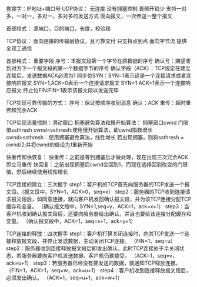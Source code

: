 套接字：IP地址+端口号
UDP协议：
无连接
没有拥塞控制
首部开销少
支持一对多，一对一，多对一，多对多的发送方式
面向报文，一次传送一整个报文

首部格式：
源端口，目的端口，长度，校验和

TCP协议：
面向连接的传输层协议，且可靠交付
只支持点到点
面向字节流
提供全双工通信

首部格式：
重要字段 
序号：本报文段第一个字节在原数据的序号
确认号：期望收到对方下一个报文段的第一个数据字节的序号
确认字段（ACK）：TCP规定在建立连接后，发送数据ACK必须为1
同步位SYN：SYN=1表示这是一个连接请求或者连接响应报文
SYN=1,ACK=0表示一个连接请求报文
SYN=1 ACK=1表示一个连接响应报文
终止位FIN:FIN=1表示该报文段以发送完毕


TCP实现可靠传输的方式：
序号：保证按顺序收到消息
确认：ACK
重传：超时重传和冗余ACK

TCP实现流量控制：滑动窗口
拥塞避免算法和慢开始算法：
拥塞窗口cwnd
门限值ssthresh
cwnd<ssthresh:使用慢开始算法，即cwnd指数增长
cwnd>ssthresh：使用拥塞避免算法，线性增长
若出现拥塞，则将ssthresh = cwnd/2;并将cwnd的值设为1重新开始

快重传和快恢复：
快重传：之前是等到拥塞后才做处理，现在出现三次冗余ACK即立马重传
快回复：之前出现拥塞后cwnd会回到1，而现在选择回到改变的门限值，然后继续使用线性增长


TCP连接的建立：三次握手
step1：客户机的TCP首先向服务器的TCP发送一个报文段。（报文段中，SYN=1，ACK=0，seq=x）
step2：服务器的TCP收到连接请求报文段后，如同意连接，就向客户机发回确认报文段，并为该TCP连接分配TCP缓存和变量。
（确认报文段中，SYN=1,seq=y，ACK=1，ack=x+1）
step3：当客户机收到确认报文段后，还要向服务器给出确认，并且也要给该连接分配缓存和变量。
（确认报文段中，ACK=1，seq=x+1，ack=y+1）

TCP连接的释放：四次握手
step1：客户机打算关闭连接时，向其TCP发送一个连接释放报文段，并停止发送数据，主动关闭TCP连接。
（FIN=1，seq=u）
step2：服务器收到连接释放报文段后即发出确认。此时TCP连接处于半关闭状态，若服务器要向客户机发送数据，客户机仍要接受。
（ACK=1，seq=v，ack=u+1）
step3：若服务器已经没有要发送的数据，就通知TCP释放连接。
（FIN=1，ACK=1，seq=w，ack=u+1）
step4：客户机收到连接释放报文段后，必须发出确认。
（ACK=1，seq=u+1，ack=w+1）

